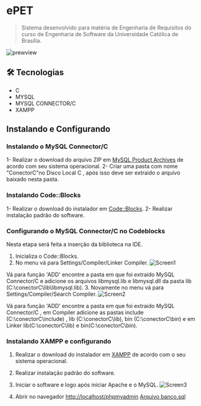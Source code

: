 # ePET

> Sistema desenvolvido para matéria de Engenharia de Requisitos do curso de Engenharia de Software da Universidade Católica de Brasília.

![prewview](https://cdn.discordapp.com/attachments/982291225283551262/1034518787095015444/unknown.png)

## 🛠 Tecnologias

  - C
  - MYSQL
  - MYSQL CONNECTOR/C  
  - XAMPP
  
## Instalando e Configurando

### Instalando o MySQL Connector/C
1- Realizar o download do arquivo ZIP em [MySQL Product Archives](https://downloads.mysql.com/archives/c-c/) de acordo com seu sistema operacional.
2- Criar uma pasta com nome "ConectorC"no Disco Local C , após isso deve ser extraido o arquivo baixado nesta pasta.

### Instalando Code::Blocks
1- Realizar o download do instalador em [Code::Blocks](https://www.codeblocks.org/downloads/binaries/).
2- Realizar instalação padrão do software.

### Configurando o MySQL Connector/C no Codeblocks
Nesta etapa será feita a inserção da biblioteca na IDE.

1. Inicializa o Code::Blocks.
2. No menu vá para Settings/Compiler/Linker Compiler.
![Screen1](https://cdn.discordapp.com/attachments/982291225283551262/1034524002951106640/unknown.png)

Vá para função 'ADD' encontre a pasta em que foi extraido MySQL Connector/C e adicione os arquivos libmysql.lib e libmysql.dll da pasta lib (C:\conectorC\lib\libmysql.lib).
3. Novamente no menu vá para Settings/Compiler/Search Compiler.
![Screen2](https://cdn.discordapp.com/attachments/982291225283551262/1034528875222401084/unknown.png)

Vá para função 'ADD' encontre a pasta em que foi extraido MySQL Connector/C , em Compiler adicione as pastas include (C:\conectorC\include) , lib (C:\conectorC\lib), bin (C:\conectorC\bin) e em Linker lib(C:\conectorC\lib) e bin(C:\conectorC\bin).

### Instalando XAMPP e configurando 

1. Realizar o download do instalador em [XAMPP](https://www.apachefriends.org/pt_br/index.html) de acordo com o seu sistema operacional.
2. Realizar instalação padrão do software.
3. Iniciar o software e logo após iniciar Apache e o MySQL.
![Screen3](https://cdn.discordapp.com/attachments/982291225283551262/1034532879935479849/unknown.png)

4. Abrir no navegador [http://localhost/phpmyadmin](http://localhost/phpmyadmin)
[Arquivo banco.sql](https://drive.google.com/file/d/1NFzgvv2VZtS_--Lt9Ntjf7maSay7sWMn/view?usp=sharing)


